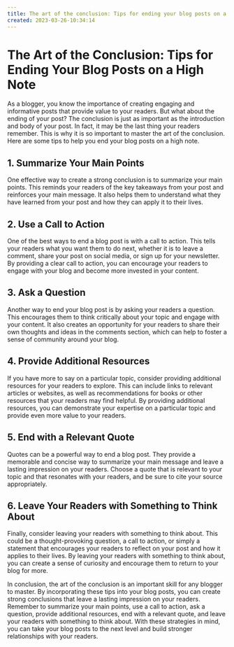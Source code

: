 ```yaml
---
title: The art of the conclusion: Tips for ending your blog posts on a high note48
created: 2023-03-26-10:34:14
---
```


# The Art of the Conclusion: Tips for Ending Your Blog Posts on a High Note

As a blogger, you know the importance of creating engaging and informative posts that provide value to your readers. But what about the ending of your post? The conclusion is just as important as the introduction and body of your post. In fact, it may be the last thing your readers remember. This is why it is so important to master the art of the conclusion. Here are some tips to help you end your blog posts on a high note.

## 1. Summarize Your Main Points

One effective way to create a strong conclusion is to summarize your main points. This reminds your readers of the key takeaways from your post and reinforces your main message. It also helps them to understand what they have learned from your post and how they can apply it to their lives.

## 2. Use a Call to Action

One of the best ways to end a blog post is with a call to action. This tells your readers what you want them to do next, whether it is to leave a comment, share your post on social media, or sign up for your newsletter. By providing a clear call to action, you can encourage your readers to engage with your blog and become more invested in your content.

## 3. Ask a Question

Another way to end your blog post is by asking your readers a question. This encourages them to think critically about your topic and engage with your content. It also creates an opportunity for your readers to share their own thoughts and ideas in the comments section, which can help to foster a sense of community around your blog.

## 4. Provide Additional Resources

If you have more to say on a particular topic, consider providing additional resources for your readers to explore. This can include links to relevant articles or websites, as well as recommendations for books or other resources that your readers may find helpful. By providing additional resources, you can demonstrate your expertise on a particular topic and provide even more value to your readers.

## 5. End with a Relevant Quote

Quotes can be a powerful way to end a blog post. They provide a memorable and concise way to summarize your main message and leave a lasting impression on your readers. Choose a quote that is relevant to your topic and that resonates with your readers, and be sure to cite your source appropriately.

## 6. Leave Your Readers with Something to Think About

Finally, consider leaving your readers with something to think about. This could be a thought-provoking question, a call to action, or simply a statement that encourages your readers to reflect on your post and how it applies to their lives. By leaving your readers with something to think about, you can create a sense of curiosity and encourage them to return to your blog for more.

In conclusion, the art of the conclusion is an important skill for any blogger to master. By incorporating these tips into your blog posts, you can create strong conclusions that leave a lasting impression on your readers. Remember to summarize your main points, use a call to action, ask a question, provide additional resources, end with a relevant quote, and leave your readers with something to think about. With these strategies in mind, you can take your blog posts to the next level and build stronger relationships with your readers.
